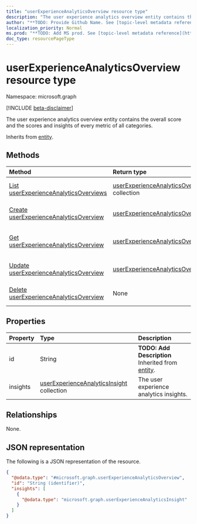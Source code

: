 ```yaml
---
title: "userExperienceAnalyticsOverview resource type"
description: "The user experience analytics overview entity contains the overall score and the scores and insights of every metric of all categories."
author: "**TODO: Provide Github Name. See [topic-level metadata reference](https://msgo.azurewebsites.net/add/document/guidelines/metadata.html#topic-level-metadata)**"
localization_priority: Normal
ms.prod: "**TODO: Add MS prod. See [topic-level metadata reference](https://msgo.azurewebsites.net/add/document/guidelines/metadata.html#topic-level-metadata)**"
doc_type: resourcePageType
---
```


# userExperienceAnalyticsOverview resource type

Namespace: microsoft.graph

[!INCLUDE [beta-disclaimer](../../includes/beta-disclaimer.md)]

The user experience analytics overview entity contains the overall score and the scores and insights of every metric of all categories.


Inherits from [entity](../resources/entity.md).

## Methods
|Method|Return type|Description|
|:---|:---|:---|
|[List userExperienceAnalyticsOverviews](../api/userexperienceanalyticsoverview-list.md)|[userExperienceAnalyticsOverview](../resources/userexperienceanalyticsoverview.md) collection|Get a list of the [userExperienceAnalyticsOverview](../resources/userexperienceanalyticsoverview.md) objects and their properties.|
|[Create userExperienceAnalyticsOverview](../api/userexperienceanalyticsoverview-create.md)|[userExperienceAnalyticsOverview](../resources/userexperienceanalyticsoverview.md)|Create a new [userExperienceAnalyticsOverview](../resources/userexperienceanalyticsoverview.md) object.|
|[Get userExperienceAnalyticsOverview](../api/userexperienceanalyticsoverview-get.md)|[userExperienceAnalyticsOverview](../resources/userexperienceanalyticsoverview.md)|Read the properties and relationships of a [userExperienceAnalyticsOverview](../resources/userexperienceanalyticsoverview.md) object.|
|[Update userExperienceAnalyticsOverview](../api/userexperienceanalyticsoverview-update.md)|[userExperienceAnalyticsOverview](../resources/userexperienceanalyticsoverview.md)|Update the properties of a [userExperienceAnalyticsOverview](../resources/userexperienceanalyticsoverview.md) object.|
|[Delete userExperienceAnalyticsOverview](../api/userexperienceanalyticsoverview-delete.md)|None|Deletes a [userExperienceAnalyticsOverview](../resources/userexperienceanalyticsoverview.md) object.|

## Properties
|Property|Type|Description|
|:---|:---|:---|
|id|String|**TODO: Add Description** Inherited from [entity](../resources/entity.md).|
|insights|[userExperienceAnalyticsInsight](../resources/userexperienceanalyticsinsight.md) collection|The user experience analytics insights.|

## Relationships
None.

## JSON representation
The following is a JSON representation of the resource.
<!-- {
  "blockType": "resource",
  "keyProperty": "id",
  "@odata.type": "microsoft.graph.userExperienceAnalyticsOverview",
  "baseType": "microsoft.graph.entity",
  "openType": false
}
-->
``` json
{
  "@odata.type": "#microsoft.graph.userExperienceAnalyticsOverview",
  "id": "String (identifier)",
  "insights": [
    {
      "@odata.type": "microsoft.graph.userExperienceAnalyticsInsight"
    }
  ]
}
```

